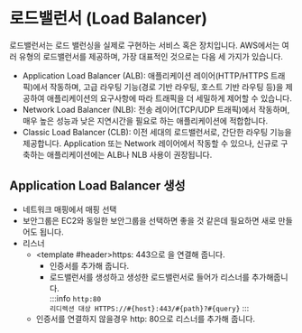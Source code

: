 # 로드밸런서 (Load Balancer)

로드밸런서는 로드 밸런싱을 실제로 구현하는 서비스 혹은 장치입니다. AWS에서는 여러 유형의 로드밸런서를 제공하며, 가장 대표적인 것으로는 다음 세 가지가 있습니다.

- Application Load Balancer (ALB): 애플리케이션 레이어(HTTP/HTTPS 트래픽)에서 작동하며, 고급 라우팅 기능(경로 기반 라우팅, 호스트 기반 라우팅 등)을 제공하여 애플리케이션의 요구사항에 따라 트래픽을 더 세밀하게 제어할 수 있습니다.
- Network Load Balancer (NLB): 전송 레이어(TCP/UDP 트래픽)에서 작동하며, 매우 높은 성능과 낮은 지연시간을 필요로 하는 애플리케이션에 적합합니다.
- Classic Load Balancer (CLB): 이전 세대의 로드밸런서로, 간단한 라우팅 기능을 제공합니다. Application 또는 Network 레이어에서 작동할 수 있으나, 신규로 구축하는 애플리케이션에는 ALB나 NLB 사용이 권장됩니다.

## Application Load Balancer 생성

- 네트워크 매핑에서 매핑 선택
- 보안그룹은 EC2와 동일한 보안그룹을 선택하면 좋을 것 같은데 필요하면 새로 만들어도 됩니다.
- 리스너
  - <LinkNewTab href="/aws/ec2/loadBalancing/target-group" text="대상그룹" style="margin: 0;"><template #header>https: 443으로 </template>을 연결해 줍니다.</LinkNewTab>
    - 인증서를 추가해 줍니다.
    - 로드밸런서를 생성하고 생성한 로드밸런서로 들어가 리스너를 추가해줍니다.  
      :::info
      `http:80`  
      `리디렉션 대상 HTTPS://#{host}:443/#{path}?#{query}`
      :::
  - 인증서를 연결하지 않을경우 http: 80으로 리스너를 추가해 줍니다.
